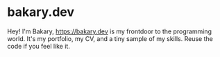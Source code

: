 # bakary.dev

Hey! I'm Bakary,
https://bakary.dev is my frontdoor to the programming world.
It's my portfolio, my CV, and a tiny sample of my skills.
Reuse the code if you feel like it.